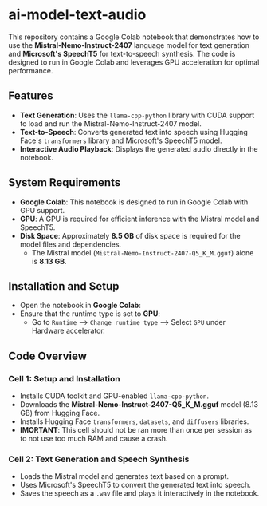 # ai-model-text-audio

This repository contains a Google Colab notebook that demonstrates how to use the **Mistral-Nemo-Instruct-2407** language model for text generation and **Microsoft's SpeechT5** for text-to-speech synthesis. The code is designed to run in Google Colab and leverages GPU acceleration for optimal performance.

## Features
- **Text Generation**: Uses the `llama-cpp-python` library with CUDA support to load and run the Mistral-Nemo-Instruct-2407 model.
- **Text-to-Speech**: Converts generated text into speech using Hugging Face's `transformers` library and Microsoft's SpeechT5 model.
- **Interactive Audio Playback**: Displays the generated audio directly in the notebook.

## System Requirements
- **Google Colab**: This notebook is designed to run in Google Colab with GPU support.
- **GPU**: A GPU is required for efficient inference with the Mistral model and SpeechT5.
- **Disk Space**: Approximately **8.5 GB** of disk space is required for the model files and dependencies.
  - The Mistral model (`Mistral-Nemo-Instruct-2407-Q5_K_M.gguf`) alone is **8.13 GB**.

## Installation and Setup
  - Open the notebook in **Google Colab**:
  - Ensure that the runtime type is set to **GPU**:
     - Go to `Runtime` --> `Change runtime type` --> Select `GPU` under Hardware accelerator.

## Code Overview
### Cell 1: Setup and Installation
- Installs CUDA toolkit and GPU-enabled `llama-cpp-python`.
- Downloads the **Mistral-Nemo-Instruct-2407-Q5_K_M.gguf** model (8.13 GB) from Hugging Face.
- Installs Hugging Face `transformers`, `datasets`, and `diffusers` libraries.
- **IMORTANT**: This cell should not be ran more than once per session as to not use too much RAM and cause a crash.

### Cell 2: Text Generation and Speech Synthesis
- Loads the Mistral model and generates text based on a prompt.
- Uses Microsoft's SpeechT5 to convert the generated text into speech.
- Saves the speech as a `.wav` file and plays it interactively in the notebook.
